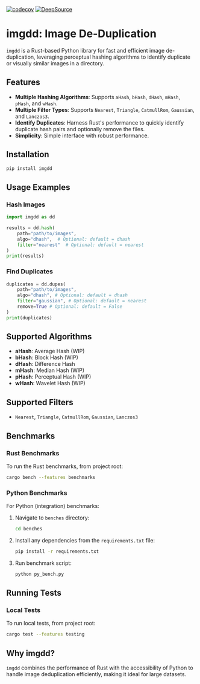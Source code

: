 [![codecov](https://codecov.io/gh/aastopher/imgdd/graph/badge.svg?token=XZ1O2X04SO)](https://codecov.io/gh/aastopher/imgdd)
[![DeepSource](https://app.deepsource.com/gh/aastopher/imgdd.svg/?label=active+issues&show_trend=true&token=IiuhCO6n1pK-GAJ800k6Z_9t)](https://app.deepsource.com/gh/aastopher/imgdd/)

# imgdd: Image De-Duplication

`imgdd` is a Rust-based Python library for fast and efficient image de-duplication, leveraging perceptual hashing algorithms to identify duplicate or visually similar images in a directory.

## Features
- **Multiple Hashing Algorithms**: Supports `aHash`, `bHash`, `dHash`, `mHash`, `pHash`, and `wHash`.
- **Multiple Filter Types**: Supports `Nearest`, `Triangle`, `CatmullRom`, `Gaussian`, and `Lanczos3`.
- **Identify Duplicates**: Harness Rust's performance to quickly identify duplicate hash pairs and optionally remove the files.
- **Simplicity**: Simple interface with robust performance.

## Installation
```bash
pip install imgdd
```

## Usage Examples

### Hash Images
```python
import imgdd as dd

results = dd.hash(
    path="path/to/images",
    algo="dhash",  # Optional: default = dhash
    filter="nearest"  # Optional: default = nearest
)
print(results)
```

### Find Duplicates
```python
duplicates = dd.dupes(
    path="path/to/images",
    algo="dhash", # Optional: default = dhash
    filter="gaussian", # Optional: default = nearest
    remove=True # Optional: default = False
)
print(duplicates)
```

## Supported Algorithms
- **aHash**: Average Hash (WIP)
- **bHash**: Block Hash (WIP)
- **dHash**: Difference Hash
- **mHash**: Median Hash (WIP)
- **pHash**: Perceptual Hash (WIP)
- **wHash**: Wavelet Hash (WIP)

## Supported Filters
- `Nearest`, `Triangle`, `CatmullRom`, `Gaussian`, `Lanczos3`

## Benchmarks

### Rust Benchmarks
To run the Rust benchmarks, from project root:
```bash
cargo bench --features benchmarks
```

### Python Benchmarks
For Python (integration) benchmarks:
1. Navigate to `benches` directory:
   ```bash
   cd benches
   ```
2. Install any dependencies from the `requirements.txt` file:
   ```bash
   pip install -r requirements.txt
   ```
3. Run benchmark script:
   ```bash
   python py_bench.py
   ```

## Running Tests

### Local Tests
To run local tests, from project root:
```bash
cargo test --features testing
```

## Why imgdd?
`imgdd` combines the performance of Rust with the accessibility of Python to handle image deduplication efficiently, making it ideal for large datasets.